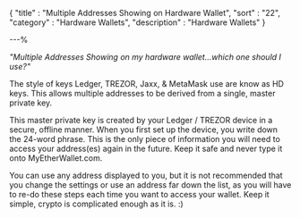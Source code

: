 {
"title"       : "Multiple Addresses Showing on Hardware Wallet",
"sort"        : "22",
"category"    : "Hardware Wallets",
"description" : "Hardware Wallets"
}

---%


*"Multiple Addresses Showing on my hardware wallet...which one should I use?"*

The style of keys Ledger, TREZOR, Jaxx, & MetaMask use are know as HD keys. This allows multiple addresses to be derived from a single, master private key.

This master private key is created by your Ledger / TREZOR device in a secure, offline manner. When you first set up the device, you write down the 24-word phrase. This is the only piece of information you will need to access your address(es) again in the future. Keep it safe and never type it onto MyEtherWallet.com.

You can use any address displayed to you, but it is not recommended that you change the settings or use an address far down the list, as you will have to re-do these steps each time you want to access your wallet. Keep it simple, crypto is complicated enough as it is. :)
